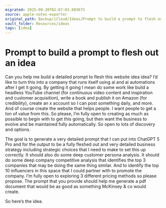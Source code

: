 ```yaml
---
migrated: 2025-09-20T02:07:03.803673
source: apple-notes-exporter
original_path: Backup/iCloud/Ideas/Prompt to build a prompt to flesh out an idea.md
vault_folder: Resources/ideas
tags: [idea]
---
```

# Prompt to build a prompt to flesh out an idea 

Can you help me build a detailed prompt to flesh this website idea idea? I’d like to turn this into a company that runs itself using ai and ai automations after I get it going. By getting it going I mean do some work like build a headless YouTube channel (for continuous video content and inspiration and customer acquisition), write a book and publish it on Amazon (for credibility), create an x account so I can post something daily, and more. And of course create the website that helps people. I want people to get a ton of value from this. So please, I’m fully open to creating as much as possible to begin with to get this going, but then want the business to evolve and be maintained fully automatically. So open to lots of discovery and options. 

The goal is to generate a very detailed prompt that I can put into ChatGPT 5 Pro and for the output to be a fully fleshed out and very detailed business strategy including strategic choices that I need to make to set this up correctly. It should also do some deep customer persona analysis. It should do some deep company competitive analysis that identifies the top 3 companies that may be doing the same thing similar. And to identify the top 10 influencers in this space that I could partner with to promote the company. I’m fully open to exploring 3 different pricing methods so please propose. The prompt that you provide should help me generate a pdf document that would be as good as something McKinsey & co would create. 

So here’s the idea. 
